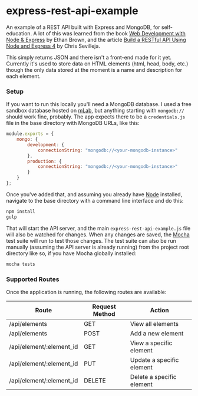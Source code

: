 # express-rest-api-example

An example of a REST API built with Express and MongoDB, for self-education. A lot of this was learned from the book
[Web Development with Node & Express](http://shop.oreilly.com/product/0636920032977.do) by Ethan Brown, and the article
[Build a RESTful API Using Node and Express 4](https://scotch.io/tutorials/build-a-restful-api-using-node-and-express-4)
by Chris Sevilleja.

This simply returns JSON and there isn't a front-end made for it yet. Currently it's used to store data on HTML
elements (html, head, body, etc.) though the only data stored at the moment is a name and description for each element.

### Setup

If you want to run this locally you'll need a MongoDB database. I used a free sandbox database hosted on
[mLab](https://mlab.com/), but anything starting with `mongodb://` should work fine, probably. The app expects there to
 be a `credentials.js` file in the base directory with MongoDB URLs, like this:

```javascript
module.exports = {
    mongo: {
        development: {
            connectionString: "mongodb://<your-mongodb-instance>"
        },
        production: {
            connectionString: "mongodb://<your-mongodb-instance>"
        }
    }
};
```

Once you've added that, and assuming you already have [Node](https://nodejs.org/) installed, navigate to the base
directory with a command line interface and do this:

```bash
npm install
gulp
```

That will start the API server, and the main `express-rest-api-example.js` file will also be watched for changes. When
any changes are saved, the [Mocha](http://mochajs.org/) test suite will run to test those changes. The test suite can
also be run manually (assuming the API server is already running) from the project root directory like so, if you have
Mocha globally installed:

```bash
mocha tests
```

### Supported Routes

Once the application is running, the following routes are available:

| Route                    | Request Method | Action                    |
| ------------------------ | -------------- | ------------------------- |
| /api/elements            | GET            | View all elements         |
| /api/elements            | POST           | Add a new element         |
| /api/element/:element_id | GET            | View a specific element   |
| /api/element/:element_id | PUT            | Update a specific element |
| /api/element/:element_id | DELETE         | Delete a specific element |
